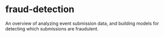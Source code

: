 # fraud-detection
An overview of analyzing event submission data, and building models for detecting which submissions are fraudulent.
